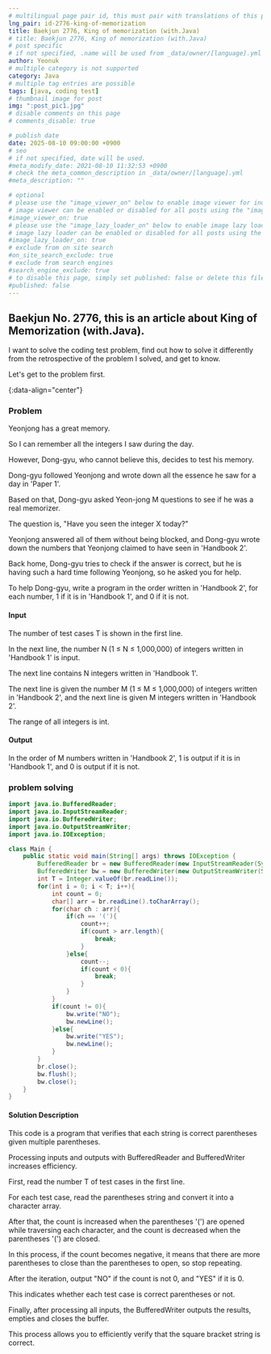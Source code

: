 ```yaml
---
# multilingual page pair id, this must pair with translations of this page. (This name must be unique)
lng_pair: id-2776-king-of-memorization
title: Baekjun 2776, King of memorization (with.Java)
# title: Baekjun 2776, King of memorization (with.Java)
# post specific
# if not specified, .name will be used from _data/owner/[language].yml
author: Yeonuk
# multiple category is not supported
category: Java
# multiple tag entries are possible
tags: [java, coding test]
# thumbnail image for post
img: ":post_pic1.jpg"
# disable comments on this page
# comments_disable: true

# publish date
date: 2025-08-10 09:00:00 +0900
# seo
# if not specified, date will be used.
#meta_modify_date: 2021-08-10 11:32:53 +0900
# check the meta_common_description in _data/owner/[language].yml
#meta_description: ""

# optional
# please use the "image_viewer_on" below to enable image viewer for individual pages or posts (_posts/ or [language]/_posts folders).
# image viewer can be enabled or disabled for all posts using the "image_viewer_posts: true" setting in _data/conf/main.yml.
#image_viewer_on: true
# please use the "image_lazy_loader_on" below to enable image lazy loader for individual pages or posts (_posts/ or [language]/_posts folders).
# image lazy loader can be enabled or disabled for all posts using the "image_lazy_loader_posts: true" setting in _data/conf/main.yml.
#image_lazy_loader_on: true
# exclude from on site search
#on_site_search_exclude: true
# exclude from search engines
#search_engine_exclude: true
# to disable this page, simply set published: false or delete this file
#published: false
---
```


<!-- outline-start -->

## Baekjun No. 2776, this is an article about King of Memorization (with.Java).

I want to solve the coding test problem, find out how to solve it differently from the retrospective of the problem I solved, and get to know.

Let's get to the problem first.

{:data-align="center"}

<!-- outline-end -->

### Problem

Yeonjong has a great memory.

So I can remember all the integers I saw during the day.

However, Dong-gyu, who cannot believe this, decides to test his memory.

Dong-gyu followed Yeonjong and wrote down all the essence he saw for a day in 'Paper 1'.

Based on that, Dong-gyu asked Yeon-jong M questions to see if he was a real memorizer.

The question is, "Have you seen the integer X today?"

Yeonjong answered all of them without being blocked, and Dong-gyu wrote down the numbers that Yeonjong claimed to have seen in 'Handbook 2'.

Back home, Dong-gyu tries to check if the answer is correct, but he is having such a hard time following Yeonjong, so he asked you for help.

To help Dong-gyu, write a program in the order written in 'Handbook 2', for each number, 1 if it is in 'Handbook 1', and 0 if it is not.

#### Input

The number of test cases T is shown in the first line.

In the next line, the number N (1 ≤ N ≤ 1,000,000) of integers written in 'Handbook 1' is input.

The next line contains N integers written in 'Handbook 1'.

The next line is given the number M (1 ≤ M ≤ 1,000,000) of integers written in 'Handbook 2', and the next line is given M integers written in 'Handbook 2'.

The range of all integers is int.

#### Output

In the order of M numbers written in 'Handbook 2', 1 is output if it is in 'Handbook 1', and 0 is output if it is not.

### problem solving

```java
import java.io.BufferedReader;
import java.io.InputStreamReader;
import java.io.BufferedWriter;
import java.io.OutputStreamWriter;
import java.io.IOException;

class Main {
    public static void main(String[] args) throws IOException {
        BufferedReader br = new BufferedReader(new InputStreamReader(System.in));
        BufferedWriter bw = new BufferedWriter(new OutputStreamWriter(System.out));
        int T = Integer.valueOf(br.readLine());
        for(int i = 0; i < T; i++){
            int count = 0;
            char[] arr = br.readLine().toCharArray();
            for(char ch : arr){
                if(ch == '('){
                    count++;
                    if(count > arr.length){
                        break;
                    }
                }else{
                    count--;
                    if(count < 0){
                        break;
                    }
                }
            }
            if(count != 0){
                bw.write("NO");
                bw.newLine();
            }else{
                bw.write("YES");
                bw.newLine();
            }
        }
        br.close();
        bw.flush();
        bw.close();
    }
}
```

#### Solution Description

This code is a program that verifies that each string is correct parentheses given multiple parentheses.

Processing inputs and outputs with BufferedReader and BufferedWriter increases efficiency.

First, read the number T of test cases in the first line.

For each test case, read the parentheses string and convert it into a character array.

After that, the count is increased when the parentheses '(') are opened while traversing each character, and the count is decreased when the parentheses '(') are closed.

In this process, if the count becomes negative, it means that there are more parentheses to close than the parentheses to open, so stop repeating.

After the iteration, output "NO" if the count is not 0, and "YES" if it is 0.

This indicates whether each test case is correct parentheses or not.

Finally, after processing all inputs, the BufferedWriter outputs the results, empties and closes the buffer.

This process allows you to efficiently verify that the square bracket string is correct.
